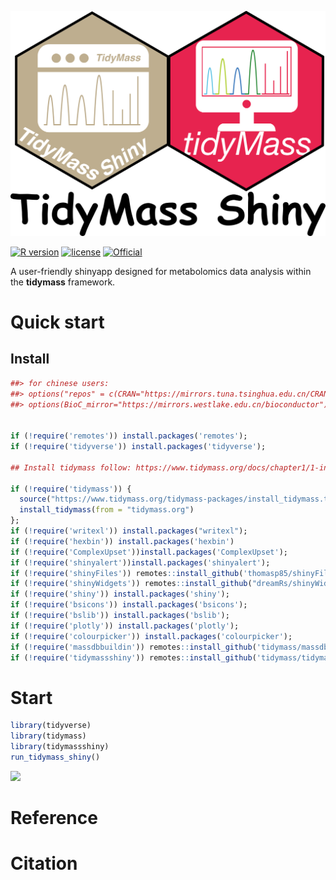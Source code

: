 ![](inst/app/www/header_md.png)

[![R version](https://img.shields.io/badge/R-v4.3.3-salmon)](https://www.r-project.org)  [![license](https://img.shields.io/badge/license-MIT-red)](https://opensource.org/licenses/MIT)  [![Official](https://img.shields.io/badge/Blog-TidyMass-purple)](https://www.tidymass.org/)   


A user-friendly shinyapp designed for metabolomics data analysis within the **tidymass** framework.


# Quick start

## Install

```  r
##> for chinese users:
##> options("repos" = c(CRAN="https://mirrors.tuna.tsinghua.edu.cn/CRAN/"))
##> options(BioC_mirror="https://mirrors.westlake.edu.cn/bioconductor")


if (!require('remotes')) install.packages('remotes');
if (!require('tidyverse')) install.packages('tidyverse');

## Install tidymass follow: https://www.tidymass.org/docs/chapter1/1-installation/

if (!require('tidymass')) {
  source("https://www.tidymass.org/tidymass-packages/install_tidymass.txt");
  install_tidymass(from = "tidymass.org")
};
if (!require('writexl')) install.packages("writexl");
if (!require('hexbin')) install.packages('hexbin')
if (!require('ComplexUpset'))install.packages('ComplexUpset');
if (!require('shinyalert'))install.packages('shinyalert');
if (!require('shinyFiles')) remotes::install_github('thomasp85/shinyFiles');
if (!require('shinyWidgets')) remotes::install_github("dreamRs/shinyWidgets");
if (!require('shiny')) install.packages('shiny');
if (!require('bsicons')) install.packages('bsicons');
if (!require('bslib')) install.packages('bslib');
if (!require('plotly')) install.packages('plotly');
if (!require('colourpicker')) install.packages('colourpicker');
if (!require('massdbbuildin')) remotes::install_github('tidymass/massdbbuildin');
if (!require('tidymassshiny')) remotes::install_github('tidymass/tidymass_shiny')
```

# Start

```r
library(tidyverse)
library(tidymass)
library(tidymassshiny)
run_tidymass_shiny()
```

![](/inst/app/www/homepage.tiff)

# Reference


# Citation
